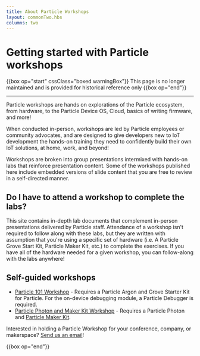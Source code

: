 ```yaml
---
title: About Particle Workshops
layout: commonTwo.hbs
columns: two
---
```


# Getting started with Particle workshops

{{box op="start" cssClass="boxed warningBox"}}
This page is no longer maintained and is provided for historical reference only
{{box op="end"}}

---

Particle workshops are hands on explorations of the Particle ecosystem, from hardware, to the Particle Device OS, Cloud, basics of writing firmware, and more!

When conducted in-person, workshops are led by Particle employees or community advocates, and are designed to give developers new to IoT development the hands-on training they need to confidently build their own IoT solutions, at home, work, and beyond!

Workshops are broken into group presentations intermixed with hands-on labs that reinforce presentation content. Some of the workshops published here include embedded versions of slide content that you are free to review in a self-directed manner.

## Do I have to attend a workshop to complete the labs?

This site contains in-depth lab documents that complement in-person presentations delivered by Particle staff. Attendance of a workshop isn't required to follow along with these labs, but they are written with assumption that you're using a specific set of hardware (i.e. A Particle Grove Start Kit, Particle Maker Kit, etc.) to complete the exercises. If you have all of the hardware needed for a given workshop, you can follow-along with the labs anywhere!

## Self-guided workshops

- [Particle 101 Workshop](/community/particle-101-workshop/introduction/) - Requires a Particle Argon and Grove Starter Kit for Particle. For the on-device debugging module, a Particle Debugger is required.
- [Particle Photon and Maker Kit Workshop](/community/photon-maker-kit-workshop/introduction/) - Requires a Particle Photon and [Particle Maker Kit](https://store.particle.io/collections/shields-and-kits).

Interested in holding a Particle Workshop for your conference, company, or makerspace? [Send us an email](mailto://community@particle.io)!

{{box op="end"}}
